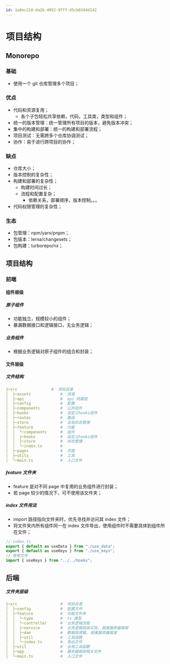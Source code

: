 ```yaml
---
id: 1a8ec210-da2b-4952-97ff-d5cb0344d142
---
```


# 项目结构

## Monorepo

### 基础

- 使用一个 git 仓库管理多个项目；

### 优点

- 代码和资源复用；
  - 各个子包轻松共享依赖，代码，工具类，类型和组件；
- 统一的版本管理：统一管理所有项目的版本，避免版本冲突；
- 集中的构建和部署：统一的构建和部署流程；
- 项目测试：无需跨多个仓库协调测试；
- 协作：易于进行跨项目的协作；

### 缺点

- 仓库大小；
- 版本控制的复杂性；
- 构建和部署的复杂性；
  - 构建时间过长；
  - 流程和配置复杂；
    - 依赖关系，部署顺序，版本控制。。。
- 代码权限管理的复杂性；

### 生态

- 包管理：npm/yarn/pnpm；
- 包版本：lerna/changesets；
- 包构建：turborepo/nx；

## 项目结构

### 前端

#### 组件层级

##### 原子组件

- 功能独立，规模较小的组件；
- 暴漏数据接口和逻辑接口，无业务逻辑；

##### 业务组件

- 根据业务逻辑对原子组件的组合和封装；

#### 文件层级

##### 文件结构

```yaml
├─src               #  项目目录
│  ├─assets             #  资源
│  ├─api                #  api 防腐层
│  ├─config             #  配置
│  ├─components         #  公共组件
│  ├─hooks              #  自定义hooks组件
│  ├─routes             #  路由
│  ├─store              #  全局状态管理
│  ├─feature            #  功能
│  │  └─components      #  组件
│  │  ├─hooks           #  自定义hooks组件
│  │  ├─store           #  状态管理
│  │  └─index.ts        #
│  ├─pages              #  页面
│  ├─utils              #  工具
│  └─main.ts            #  入口文件
```

##### feature 文件夹

- feature 是对不同 page 中复用的业务组件进行封装；
- 若 page 较少的情况下，可不使用该文件夹；

##### index 文件用法

- import 路径指向文件夹时，优先寻找并访问其 index 文件；
- 将文件夹内所有组件同一在 index 文件导出，使用组件时不需要具体到组件所在文件；

```typescript
// index.ts
export { default as useData } from "./use_data";
export { default as useKeys } from "./use_keys";
// 使用文件
import { useKeys } from "../../hooks";
```

## 后端

##### 文件夹层级

```yaml
├─src                   #  项目目录
│  ├─config             #  配置文件
│  ├─feature            #  功能文件夹
│  │  └─type            #  ts 类型
│  │  └─controller      #  业务逻辑流程
│  │  ├─service         #  业务逻辑具体实现, 脱离服务器框架
│  │  ├─dao             #  数据库逻辑, 脱离服务器框架
│  │  ├─util            #  工具函数
│  │  └─index.ts        #  导出文件
│  ├─util               #  全局工具函数
│  ├─app                #  服务器框架相关文件
│  └─main.ts            #  入口文件
```
